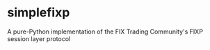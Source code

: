 # simplefixp
A pure-Python implementation of the FIX Trading Community's FIXP session layer protocol
